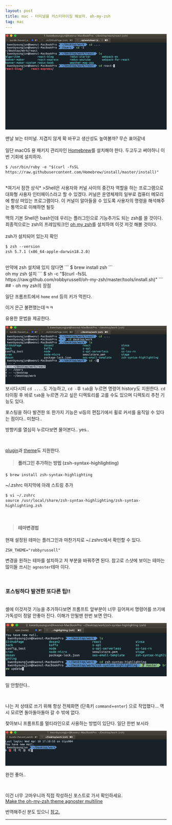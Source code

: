 ```yaml
---
layout: post
title: mac - 터미널을 커스터마이징 해보자. oh-my-zsh
tag: mac
---
```


![oh-my-zsh1](/public/img/oh-my-zsh-1.png)

맨날 보는 터미널. 지겹지 않게 확 바꾸고 생산성도 높여볼까? 무슨 표어같네  
<br>
일단 macOS 용 패키지 관리자인 [Homebrew](https://brew.sh/index_ko)를 설치해야 한다. 두고두고 써야하니 이번 기회에 설치하자.

```terminal
$ /usr/bin/ruby -e "$(curl -fsSL https://raw.githubusercontent.com/Homebrew/install/master/install)"
```
<br>
*여기서 잠깐 상식*
>Shell은 사용자와 커널 사이의 중간자 역할을 하는 프로그램으로 대화형 사용자 인터페이스라고 할 수 있겠다. 커널은 운영체제의 일부로 컴퓨터 메모리에 항상 떠있는 프로그램이다. 이 커널이 알아들을 수 있도록 사용자의 명령을 해석해주는 통역으로 이해하면 될듯

맥의 기본 Shell은 bash인데 우리는 플러그인으로 기능추가도 되는 zsh를 쓸 것이다. 최종적으로는 zsh의 프레임워크인 [oh my zsh](https://ohmyz.sh/)를 설치하여 이것 저것 해볼 것이다.  
<br>
zsh가 설치되어 있는지 확인
```
$ zsh --version
zsh 5.7.1 (x86_64-apple-darwin18.2.0)
```
<br>
만약에 zsh 설치돼 있지 않다면 
```
$ brew install zsh
```
<br>
oh my zsh 설치
```
$ sh -c "$(curl -fsSL https://raw.github.com/robbyrussell/oh-my-zsh/master/tools/install.sh)"
```
<br>
## - oh my zsh의 장점  
<br>

<p class='marginx'>일단 프롬프트에서 <code class='highlighter-rouge'>home</code> <code class='highlighter-rouge'>end</code> 등의 키가 먹힌다.</p>  
<p class='muted'>이거 은근 불편했는데ㅋㅋ</p>

유용한 문법을 제공한다.

![oh-my-zsh2](/public/img/oh-my-zsh-2.png)
보시다시피 `cd ....`도 가능하고, `cd -`후 `tab`을 누르면 명령어 history도 지원한다.
`cd`타이핑 후 바로 `tab`을 누르면 가고 싶은 디렉토리를 고를 수도 있으며 디렉토리 추천 기능도 있다.  
<p class='marginx'>포스팅을 하다 발견한 또 한가지 기능은 vi등의 편집기에서 휠로 커서를 움직일 수 있다는 점이다.. 미쳤다.. </p> 
<p class='muted'>방향키를 열심히 누르다보면 물어본다.. yes..</p>  

<br>

[plugin](https://github.com/robbyrussell/oh-my-zsh/wiki/Plugins)과 [theme](https://github.com/robbyrussell/oh-my-zsh/wiki/Themes)도 지원한다. 

> #### 플러그인 추가하는 방법 (zsh-syntax-highlighting)
```
$ brew install zsh-syntax-highlighting
```
~/.zshrc 마지막에 아래 스트링 추가
```
$ vi ~/.zshrc
source /usr/local/share/zsh-syntax-highlighting/zsh-syntax-highlighting.zsh
```

<br>

> #### 테마변경법  
현재 설정된 테마는 플러그인과 마찬가지로 ~/.zshrc에서 확인할 수 있다.
```
ZSH_THEME="robbyrussell"
```
변경을 원하는 테마를 설치하고 저 부분을 바꿔주면 된다. 참고로 스샷에 보이는 테마는 많이들 쓰시는 `agnoster`테마 이다.

<br>
    
### 포스팅하다 발견한 또다른 팁!!
<br>
셸에 이것저것 기능을 추가하다보면 프롬프트 앞부분이 너무 길어져서 명령어를 쓰기에 가독성이 정말 안좋아 진다.   
이해가 안될땐 한번 보면 안다.

![oh-my-zsh3](/public/img/oh-my-zsh-3.png)
<p class='muted'>일 안할란다..</p>
<br>

나는 저 상태로 쓰기 위해 항상 전체화면 (단축키 `command`+`enter`) 으로 작업했다... 역시 모르면 돌아돌아돌아 갈 수 밖에 없다.

찾아보니 프롬프트를 멀티라인으로 사용하는 방법이 있단다. 일단 한번 보시라

![oh-my-zsh4](/public/img/oh-my-zsh-4.png)
<p class='muted'>완전 좋아..</p>
<br>

이건 너무 고마우니까 직접 작성하신 포스트로 가서 확인하세요.  
[Make the oh-my-zsh theme agnoster multiline](https://thisismecoding.com/multine-agnoster-oh-my-zsh/)  

번역해주신 분도 있으니 [참고.](https://blog.totu.dev/2016/04/08/zsh2line/)


---